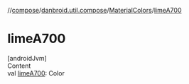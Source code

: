 //[compose](../../../index.md)/[danbroid.util.compose](../index.md)/[MaterialColors](index.md)/[limeA700](lime-a700.md)



# limeA700  
[androidJvm]  
Content  
val [limeA700](lime-a700.md): Color  



